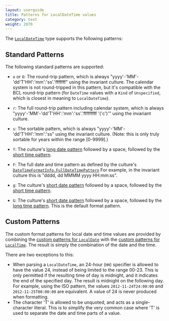 ```yaml
---
layout: userguide
title: Patterns for LocalDateTime values
category: text
weight: 2070
---
```


The [`LocalDateTime`](noda-type://NodaTime.LocalDateTime) type supports the following patterns:

Standard Patterns
-----------------

The following standard patterns are supported:

- `o` or `O`: The round-trip pattern, which is always "yyyy'-'MM'-'dd'T'HH':'mm':'ss'.'fffffff" using the invariant culture. The calendar
  system is not round-tripped in this pattern, but it's compatible with the BCL round-trip pattern (for `DateTime` values with a `Kind` of `Unspecified`, which is closest in meaning to `LocalDateTime`).

- `r`: The full round-trip pattern including calendar system, which is always "yyyy'-'MM'-'dd'T'HH':'mm':'ss'.'fffffffff '('c')'" using the invariant culture.

- `s`: The sortable pattern, which is always "yyyy'-'MM'-'dd'T'HH':'mm':'ss" using the invariant culture. (Note: this is only truly sortable for years within the range [0-9999].)

- `f`: The culture's [long date pattern](http://msdn.microsoft.com/en-us/library/system.globalization.datetimeformatinfo.longdatepattern.aspx) followed by a space,
  followed by the [short time pattern](http://msdn.microsoft.com/en-us/library/system.globalization.datetimeformatinfo.shorttimepattern.aspx).

- `F`: The full date and time pattern as defined by the culture's [`DateTimeFormatInfo.FullDateTimePattern`](http://msdn.microsoft.com/en-us/library/system.globalization.datetimeformatinfo.fulldatetimepattern.aspx) 
  For example, in the invariant culture this is "dddd, dd MMMM yyyy HH:mm:ss".

- `g`: The culture's [short date pattern](http://msdn.microsoft.com/en-us/library/system.globalization.datetimeformatinfo.shortdatepattern.aspx) followed by a space,
  followed by the [short time pattern](http://msdn.microsoft.com/en-us/library/system.globalization.datetimeformatinfo.shorttimepattern.aspx).

- `G`: The culture's [short date pattern](http://msdn.microsoft.com/en-us/library/system.globalization.datetimeformatinfo.shortdatepattern.aspx) followed by a space,
  followed by the [long time pattern](http://msdn.microsoft.com/en-us/library/system.globalization.datetimeformatinfo.longtimepattern.aspx).
  This is the default format pattern.

Custom Patterns
---------------

The custom format patterns for local date and time values are provided by combining the [custom patterns for `LocalDate`](localdate-patterns.html) with
the [custom patterns for `LocalTime`](localtime-patterns.html). The result is simply the combination of the date and the time.

There are two exceptions to this:

- When parsing a `LocalDateTime`, an 24-hour (`HH`) specifier is allowed to have the value 24, instead of being 
  limited to the range 00-23. This is only permitted if the resulting time of day is midnight, and it indicates
  the end of the specified day. The result is midnight on the following day. For example, using the ISO pattern,
  the values `2012-11-24T24:00:00` and `2012-11-25T00:00:00` are equivalent. A value of 24 is never produced when 
  formatting.
- The character 'T' is allowed to be unquoted, and acts as a single-character literal. This is to simplify the very
  common case where 'T' is used to separate the date and time parts of a value.
